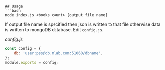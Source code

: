 ```

## Usage
```bash
node index.js <books count> [output file name]
```
If output file name is specified then json is written to that file otherwise data is written to mongoDB database. Edit `config.js`.

*config.js*
```javascript
const config = {
	db: 'user:pss@db.mlab.com:51060/dbname',
};
module.exports = config;
```